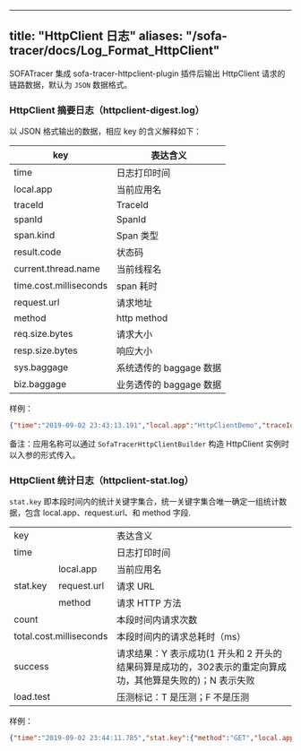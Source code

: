 
---
title: "HttpClient 日志"
aliases: "/sofa-tracer/docs/Log_Format_HttpClient"
---


SOFATracer 集成 sofa-tracer-httpclient-plugin 插件后输出 HttpClient 请求的链路数据，默认为 `JSON` 数据格式。

### HttpClient 摘要日志（httpclient-digest.log）

以 JSON 格式输出的数据，相应 key 的含义解释如下：

key | 表达含义
--------- | -------------
 time | 日志打印时间
 local.app | 当前应用名
 traceId | TraceId
 spanId | SpanId
 span.kind | Span 类型
 result.code | 状态码
 current.thread.name | 当前线程名
 time.cost.milliseconds | span 耗时
 request.url | 请求地址
 method | http method
 req.size.bytes | 请求大小
 resp.size.bytes| 响应大小
 sys.baggage | 系统透传的 baggage 数据
 biz.baggage | 业务透传的 baggage 数据

样例：

```json
{"time":"2019-09-02 23:43:13.191","local.app":"HttpClientDemo","traceId":"1e27a79c1567438993170100210107","spanId":"0","span.kind":"client","result.code":"200","current.thread.name":"I/O dispatcher 1","time.cost.milliseconds":"21ms","request.url":"http://localhost:8080/httpclient","method":"GET","req.size.bytes":0,"resp.size.bytes":-1,"remote.app":"","sys.baggage":"","biz.baggage":""}
```

备注：应用名称可以通过 `SofaTracerHttpClientBuilder` 构造 HttpClient 实例时以入参的形式传入。

### HttpClient 统计日志（httpclient-stat.log）

`stat.key` 即本段时间内的统计关键字集合，统一关键字集合唯一确定一组统计数据，包含 local.app、request.url、和 method 字段.

<table>
   <tr>
      <td colspan="2">key</td>
      <td>表达含义</td>
   </tr>
   <tr>
      <td colspan="2">time</td>
      <td>日志打印时间</td>
   </tr>
   <tr>
      <td rowspan="3">stat.key</td>
      <td>local.app</td>
      <td>当前应用名</td>
   </tr>
   <tr>
      <td>request.url</td>
      <td>请求 URL</td>
   </tr>
   <tr>
      <td> method </td>
      <td>请求 HTTP 方法</td>
   </tr>
   <tr>
      <td colspan="2">count</td>
      <td>本段时间内请求次数</td>
   </tr>
   <tr>
      <td colspan="2">total.cost.milliseconds</td>
      <td>本段时间内的请求总耗时（ms）</td>
   </tr>
   <tr>
      <td colspan="2">success</td>
      <td>请求结果：Y 表示成功(1 开头和 2 开头的结果码算是成功的，302表示的重定向算成功，其他算是失败的)；N 表示失败</td>
   </tr>
   <tr>
      <td colspan="2">load.test</td>
      <td>压测标记：T 是压测；F 不是压测</td>
   </tr>
</table>

样例：

```json
{"time":"2019-09-02 23:44:11.785","stat.key":{"method":"GET","local.app":"HttpClientDemo","request.url":"http://localhost:8080/httpclient"},"count":2,"total.cost.milliseconds":229,"success":"true","load.test":"F"}

```

